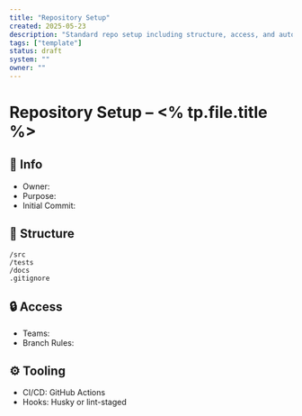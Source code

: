 ```yaml
---
title: "Repository Setup"
created: 2025-05-23
description: "Standard repo setup including structure, access, and automation."
tags: ["template"]
status: draft
system: ""
owner: ""
---
```


# Repository Setup – <% tp.file.title %>

## 🧾 Info
- Owner:
- Purpose:
- Initial Commit:

## 📁 Structure
```
/src  
/tests  
/docs  
.gitignore  
```

## 🔒 Access
- Teams:
- Branch Rules:

## ⚙️ Tooling
- CI/CD: GitHub Actions
- Hooks: Husky or lint-staged
